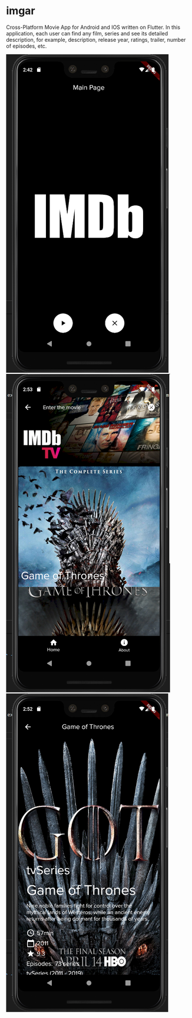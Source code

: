 # imgar

Cross-Platform Movie App for Android and IOS written on Flutter.
In this application, each user can find any film, series and see its detailed description, for example, description, release year, ratings, trailer, number of episodes, etc.

![](screens/screen_1.png)
![](screens/screen_3.png)
![](screens/screen_2.png)
